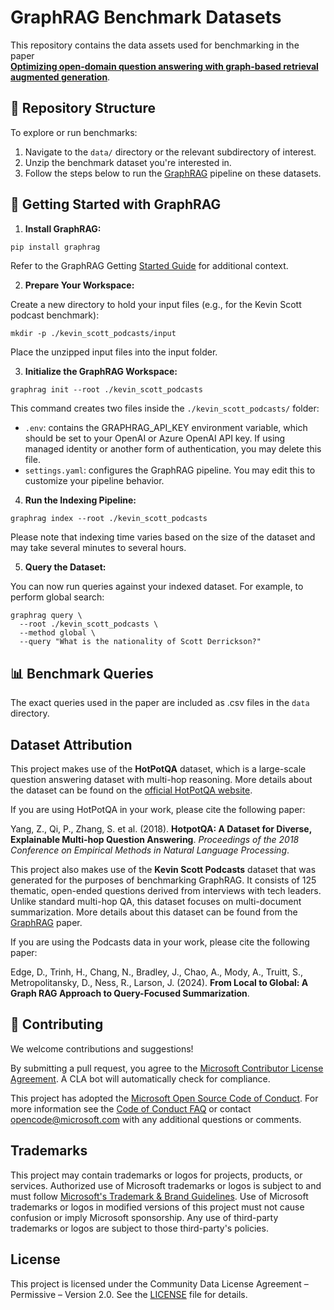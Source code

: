 # GraphRAG Benchmark Datasets

This repository contains the data assets used for benchmarking in the paper  
**[Optimizing open-domain question answering with graph-based retrieval augmented generation](https://arxiv.org/abs/2503.02922)**.

## 📂 Repository Structure

To explore or run benchmarks:

1. Navigate to the `data/` directory or the relevant subdirectory of interest.
2. Unzip the benchmark dataset you're interested in.
3. Follow the steps below to run the [GraphRAG](https://github.com/microsoft/graphrag) pipeline on these datasets.

## 🚀 Getting Started with GraphRAG

1. **Install GraphRAG:**

```bash
pip install graphrag
```

Refer to the GraphRAG Getting [Started Guide](https://microsoft.github.io/graphrag/get_started/) for additional context.

2. **Prepare Your Workspace:**

Create a new directory to hold your input files (e.g., for the Kevin Scott podcast benchmark):

```
mkdir -p ./kevin_scott_podcasts/input
```

Place the unzipped input files into the input folder.

3. **Initialize the GraphRAG Workspace:**

```
graphrag init --root ./kevin_scott_podcasts
```

This command creates two files inside the `./kevin_scott_podcasts/` folder:
- `.env`: contains the GRAPHRAG_API_KEY environment variable, which should be set to your OpenAI or Azure OpenAI API key.
If using managed identity or another form of authentication, you may delete this file.
- `settings.yaml`: configures the GraphRAG pipeline. You may edit this to customize your pipeline behavior.

4. **Run the Indexing Pipeline:**

```
graphrag index --root ./kevin_scott_podcasts
```

Please note that indexing time varies based on the size of the dataset and may take several minutes to several hours.


5. **Query the Dataset:**

You can now run queries against your indexed dataset. For example, to perform global search:

```
graphrag query \
  --root ./kevin_scott_podcasts \
  --method global \
  --query "What is the nationality of Scott Derrickson?"
```

## 📊 Benchmark Queries

The exact queries used in the paper are included as .csv files in the `data` directory.

## Dataset Attribution

This project makes use of the **HotPotQA** dataset, which is a large-scale question answering dataset with multi-hop reasoning. More details about the dataset can be found on the [official HotPotQA website](https://hotpotqa.github.io/).

If you are using HotPotQA in your work, please cite the following paper:

Yang, Z., Qi, P., Zhang, S. et al. (2018). **HotpotQA: A Dataset for Diverse, Explainable Multi-hop Question Answering**. *Proceedings of the 2018 Conference on Empirical Methods in Natural Language Processing*.

This project also makes use of the **Kevin Scott Podcasts** dataset that was generated for the purposes of benchmarking GraphRAG. It consists of 125 thematic, open-ended questions derived from interviews with tech leaders. Unlike standard multi-hop QA, this dataset focuses on multi-document summarization. More details about this dataset can be found from the [GraphRAG](https://www.microsoft.com/en-us/research/publication/from-local-to-global-a-graph-rag-approach-to-query-focused-summarization/) paper. 

If you are using the Podcasts data in your work, please cite the following paper:

Edge, D., Trinh, H., Chang, N., Bradley, J., Chao, A., Mody, A., Truitt, S., Metropolitansky, D., Ness, R., Larson, J. (2024). **From Local to Global: A Graph RAG Approach to Query-Focused Summarization**. 

## 🤝 Contributing

We welcome contributions and suggestions!

By submitting a pull request, you agree to the [Microsoft Contributor License Agreement](https://cla.opensource.microsoft.com). A CLA bot will automatically check for compliance.

This project has adopted the [Microsoft Open Source Code of Conduct](https://opensource.microsoft.com/codeofconduct/). For more information see the [Code of Conduct FAQ](https://opensource.microsoft.com/codeofconduct/faq/) or contact [opencode@microsoft.com](mailto:opencode@microsoft.com) with any additional questions or comments.

## Trademarks

This project may contain trademarks or logos for projects, products, or services. Authorized use of Microsoft trademarks or logos is subject to and must follow [Microsoft's Trademark & Brand Guidelines](https://www.microsoft.com/en-us/legal/intellectualproperty/trademarks/usage/general). Use of Microsoft trademarks or logos in modified versions of this project must not cause confusion or imply Microsoft sponsorship. Any use of third-party trademarks or logos are subject to those third-party's policies.

## License

This project is licensed under the Community Data License Agreement – Permissive – Version 2.0. See the [LICENSE](LICENSE.md) file for details.